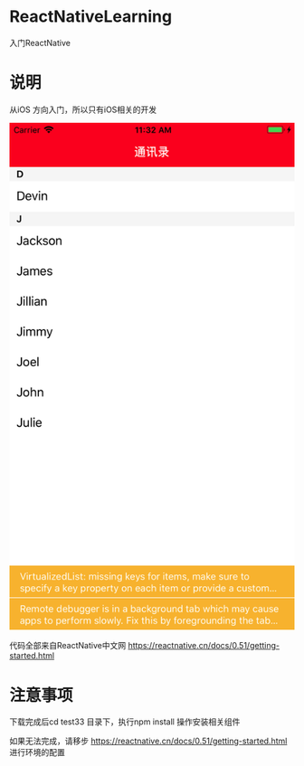 # ReactNativeLearning
入门ReactNative


# 说明

从iOS 方向入门，所以只有iOS相关的开发

![image](https://raw.githubusercontent.com/liuyongjiesail/ReactNativeLearning/master/Images/shoot.png)

代码全部来自ReactNative中文网 https://reactnative.cn/docs/0.51/getting-started.html

# 注意事项

下载完成后cd test33 目录下，执行npm install 操作安装相关组件

如果无法完成，请移步 https://reactnative.cn/docs/0.51/getting-started.html  进行环境的配置
